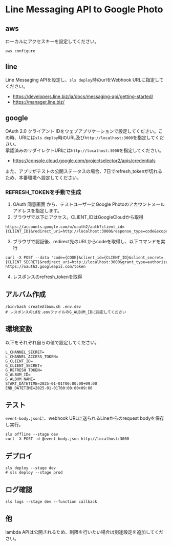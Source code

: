 
# Line Messaging API to Google Photo
 
## aws

ローカルにアクセスキーを設定してください。

```shell
aws configure
```

## line

Line Messaging APIを設定し、`sls deploy`時のurlをWebhook URLに指定してください。  
- https://developers.line.biz/ja/docs/messaging-api/getting-started/
- https://manager.line.biz/

## google

OAuth 2.0 クライアント IDをウェブアプリケーションで設定してください。この時、URIには`sls deploy`時のURL及び`http://localhost:3000`を指定してください。  
承認済みのリダイレクトURIには`http://localhost:3000`を指定してください。
- https://console.cloud.google.com/projectselector2/apis/credentials

また、アプリがテストの公開ステータスの場合、7日でrefresh_tokenが切れるため、本番環境へ設定してください。

### REFRESH_TOKENを手動で生成
1. OAuth 同意画面 から、テストユーザーにGoogle Photoのアカウントメールアドレスを指定します。
2. ブラウザで以下にアクセス。CLIENT_IDはGoogleCloudから取得

```
https://accounts.google.com/o/oauth2/auth?client_id={CLIENT_ID}&redirect_uri=http://localhost:3000&response_type=code&scope=https://www.googleapis.com/auth/photoslibrary&access_type=offline&prompt=consent
```

3. ブラウザで認証後、redirect先のURLからcodeを取得し、以下コマンドを実行

```shell
curl -X POST --data 'code={CODE}&client_id={CLIENT_ID}&client_secret={CLIENT_SECRET}&redirect_uri=http://localhost:3000&grant_type=authorization_code' https://oauth2.googleapis.com/token
```

4. レスポンスのrefresh_tokenを取得

## アルバム作成

```shell
/bin/bash createAlbum.sh .env.dev
# レスポンスのidを.envファイルのG_ALBUM_IDに指定してください
```

## 環境変数

以下をそれぞれ自らの値で設定してください。

```
L_CHANNEL_SECRET=
L_CHANNEL_ACCESS_TOKEN=
G_CLIENT_ID=
G_CLIENT_SECRET=
G_REFRESH_TOKEN=
G_ALBUM_ID=
G_ALBUM_NAME=
START_DATETIME=2025-01-01T00:00:00+09:00
END_DATETIME=2025-01-01T00:00:00+09:00
```

## テスト

`event-body.json`に、webhook URLに送られるLineからのrequest bodyを保存し実行。

```shell
sls offline --stage dev
curl -X POST -d @event-body.json http://localhost:3000
```

## デプロイ

```shell
sls deploy --stage dev
# sls deploy --stage prod
```

## ログ確認

```
sls logs --stage dev --function callback
```

## 他

lambda APIは公開されるため、制限を行いたい場合は別途設定を追加してください。